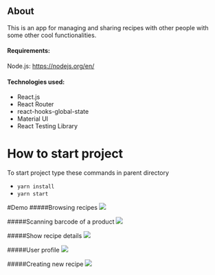 ## About

This is an app for managing and sharing recipes with other people with some other cool functionalities.

#### Requirements:
Node.js:
https://nodejs.org/en/

#### Technologies used:
- React.js
- React Router
- react-hooks-global-state
- Material UI
- React Testing Library



# How to start project

To start project type these commands in parent directory
* `yarn install`
* `yarn start`


#Demo
#####Browsing recipes
![](https://i.imgur.com/aBujPZn.gif)

#####Scanning barcode of a product
![](https://i.imgur.com/uesUzsO.gif)

#####Show recipe details
![](https://i.imgur.com/RStJIFD.gif)

#####User profile
![](https://i.imgur.com/7PgBCE0.gif)

#####Creating new recipe
![](https://i.imgur.com/QmjpkJk.gif)


